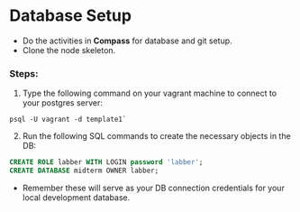 # Database Setup

* Do the activities in **Compass** for database and git setup.
* Clone the node skeleton.

### Steps:
1. Type the following command on your vagrant machine to connect to your postgres server:
```
psql -U vagrant -d template1`
```

2. Run the following SQL commands to create the necessary objects in the DB:
```sql
CREATE ROLE labber WITH LOGIN password 'labber';
CREATE DATABASE midterm OWNER labber;
```

* Remember these will serve as your DB connection credentials for your local development database.
